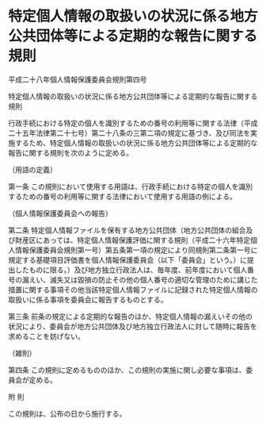 # 特定個人情報の取扱いの状況に係る地方公共団体等による定期的な報告に関する規則

平成二十八年個人情報保護委員会規則第四号

特定個人情報の取扱いの状況に係る地方公共団体等による定期的な報告に関する規則

行政手続における特定の個人を識別するための番号の利用等に関する法律（平成二十五年法律第二十七号）第二十八条の三第二項の規定に基づき、及び同法を実施するため、特定個人情報の取扱いの状況に係る地方公共団体等による定期的な報告に関する規則を次のように定める。

（用語の定義）

第一条 この規則において使用する用語は、行政手続における特定の個人を識別するための番号の利用等に関する法律において使用する用語の例による。

（個人情報保護委員会への報告）

第二条 特定個人情報ファイルを保有する地方公共団体（地方公共団体の組合及び財産区にあっては、特定個人情報保護評価に関する規則（平成二十六年特定個人情報保護委員会規則第一号）第五条第一項の規定により同規則第二条第一号に規定する基礎項目評価書を個人情報保護委員会（以下「委員会」という。）に提出したものに限る。）及び地方独立行政法人は、毎年度、前年度において個人番号の漏えい、滅失又は毀損の防止その他の個人番号の適切な管理のために講じた措置に関する事項その他当該特定個人情報ファイルに記録された特定個人情報の取扱いに係る事項を委員会に報告するものとする。

第三条 前条の規定による定期的な報告のほか、特定個人情報の漏えいその他の状況により、委員会が地方公共団体及び地方独立行政法人に対して随時に報告を求めることを妨げない。

（雑則）

第四条 この規則に定めるもののほか、この規則の実施に関し必要な事項は、委員会が定める。

附 則

この規則は、公布の日から施行する。
